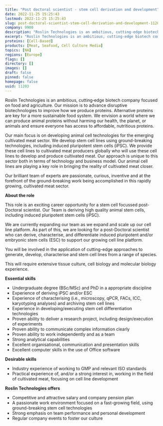 ```yaml
---
title: "Post doctoral scientist - stem cell derivation and development"
date: 2022-11-25 15:25:43
lastmod: 2022-11-25 15:25:43
slug: post-doctoral-scientist-stem-cell-derivation-and-development-11203
company: 9900
description: "Roslin Technologies is an ambitious, cutting‐edge biotech company focused on food and agriculture. Our mission is to advance disruptive biotechnologies to improve how we produce proteins. Alternative proteins are key for a more sustainable food system. We envision a world where we can produce animal proteins without harming our health, the planet, or animals and ensure everyone has access to affordable, nutritious proteins."
excerpt: "Roslin Technologies is an ambitious, cutting‐edge biotech company focused on food and agriculture. Our mission is to advance disruptive biotechnologies to improve how we produce proteins. Alternative proteins are key for a more sustainable food system. We envision a world where we can produce animal proteins without harming our health, the planet, or animals and ensure everyone has access to affordable, nutritious proteins."
proteins: [Cell-Based]
products: [Meat, Seafood, Cell Culture Media]
topics: [NA]
regions: [Europe]
flags: []
directory: []
images: []
draft: false
pinned: false
homepage: false
uuid: 11203
---
```

<p>Roslin Technologies is an ambitious, cutting‐edge biotech company focused on food and agriculture. Our mission is to advance disruptive biotechnologies to improve how we produce proteins. Alternative proteins are key for a more sustainable food system. We envision a world where we can produce animal proteins without harming our health, the planet, or animals and ensure everyone has access to affordable, nutritious proteins.</p>
<p>Our main focus is on developing animal cell technologies for the emerging cultivated meat sector. We develop stem cell lines using ground-breaking technologies, including induced pluripotent stem cells (iPSC). We provide these cell lines to cultivated meat producers globally who will use these cell lines to develop and produce cultivated meat. Our approach is unique to this sector both in terms of technology and business model. Our animal cell lines are playing a key role in bringing the reality of cultivated meat closer.</p>
<p>Our brilliant team of experts are passionate, curious, inventive and at the forefront of the ground-breaking work being accomplished in this rapidly growing, cultivated meat sector.</p>
<p><strong>About the role</strong></p>
<p>This role is an exciting career opportunity for a stem cell focussed post-Doctoral scientist. Our Team is deriving high quality animal stem cells, including induced pluripotent stem cells (iPSC).</p>
<p>We are currently expanding our team as we expand and scale up our cell line platform. As part of this, we are looking for a post-Doctoral scientist who can derive, characterise, and differentiate induced pluripotent and/or embryonic stem cells (ESC) to support our growing cell line platform.</p>
<p>You will be involved in the application of cutting-edge approaches to generate, develop, characterise and stem cell lines from a range of species.</p>
<p>This will require extensive tissue culture, cell biology and molecular biology experience.</p>
<p><strong>Essential skills</strong></p>
<ul>
<li>Undergraduate degree (BSc/MSc) and PhD in a appropriate discipline </li>
<li>Experience of deriving iPSC and/or ESC</li>
<li>Experience of characterising (i.e., microscopy, qPCR, FACs, ICC, karyotyping analyses) and archiving stem cell lines</li>
<li>Experience in developing/executing stem cell differentiation technologies</li>
<li>Proven ability to deliver a research project, including design/execution of experiments</li>
<li>Proven ability to communicate complex information clearly</li>
<li>Proven ability to work independently and as a team</li>
<li>Strong analytical capabilities</li>
<li>Excellent organisational, communication and presentation skills </li>
<li>Excellent computer skills in the use of Office software</li>
</ul>
<p><strong>Desirable skills</strong></p>
<ul>
<li>Industry experience of working to GMP and relevant ISO standards</li>
<li>Practical experience of, and/or a strong interest in, working in the field of cultivated meat, focusing on cell line development</li>
</ul>
<p><strong>Roslin Technologies offers</strong></p>
<ul>
<li>Competitive and attractive salary and company pension plan </li>
<li>A passionate work environment focused on a fast-growing field, using ground-breaking stem cell technologies </li>
<li>Strong emphasis on team performance and personal development </li>
<li>Regular company events to foster our culture</li>
</ul>
